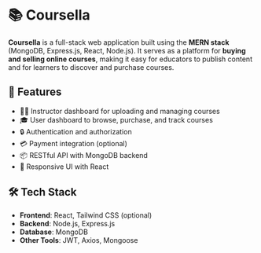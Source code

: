 # 📚 Coursella

**Coursella** is a full-stack web application built using the **MERN stack** (MongoDB, Express.js, React, Node.js). It serves as a platform for **buying and selling online courses**, making it easy for educators to publish content and for learners to discover and purchase courses.

## 🚀 Features

- 👨‍🏫 Instructor dashboard for uploading and managing courses
- 🎓 User dashboard to browse, purchase, and track courses
- 🔒 Authentication and authorization
- 💳 Payment integration (optional)
- 📦 RESTful API with MongoDB backend
- 📱 Responsive UI with React

## 🛠️ Tech Stack

- **Frontend**: React, Tailwind CSS (optional)
- **Backend**: Node.js, Express.js
- **Database**: MongoDB
- **Other Tools**: JWT, Axios, Mongoose


